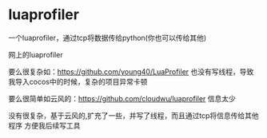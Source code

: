 # luaprofiler
一个luaprofiler，通过tcp将数据传给python(你也可以传给其他)

网上的luaprofiler

要么很复杂如：https://github.com/young40/LuaProfiler
也没有写线程，导致我导入cocos中的时候，复杂的项目异常卡顿

要么很简单如云风的：https://github.com/cloudwu/luaprofiler
信息太少

没有很复杂，基于云风的,扩充了一些，并写了线程，而且通过tcp将信息传给其他程序
方便我后续写工具

